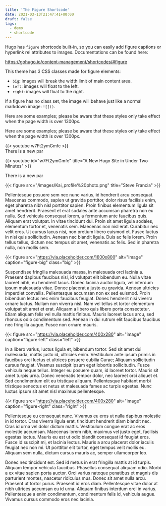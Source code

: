 ```yaml
---
title: 'The Figure Shortcode'
date: 2021-03-13T21:47:41+00:00
draft: false
tags: 
  - demo
  - shortcode
---
```


Hugo has `figure` shortcode built-in, so you can easily add figure captions or hyperlink rel attributes to images. Documentations can be found here:

https://gohugo.io/content-management/shortcodes/#figure

This theme has 3 CSS classes made for figure elements:

* `big`: images will break the width limit of main content area.
* `left`: images will float to the left.
* `right`: images will float to the right.

If a figure has no class set, the image will behave just like a normal markdown image: `![]()`.

Here are some examples; please be aware that these styles only take effect when the page width is over 1300px.

Here are some examples; please be aware that these styles only take effect when the page width is over 1300px.



{{< youtube w7Ft2ymGmfc >}}<br/>
There is a new par

{{< youtube id="w7Ft2ymGmfc" title="A New Hugo Site in Under Two Minutes" >}}

There is a new par

{{< figure src="/images/Kai_profile%20photo.png" title="Steve Francia" >}}


Pellentesque posuere sem nec nunc varius, id hendrerit arcu consequat. Maecenas commodo, sapien ut gravida porttitor, dolor risus facilisis enim, eget pharetra nibh nisl porttitor sapien. Proin finibus elementum ligula sit amet hendrerit. Praesent et erat sodales ante accumsan pharetra non eu nulla. Sed vehicula consequat lorem, a fermentum ante faucibus quis. Aliquam erat volutpat. In vitae tincidunt dui. Proin sit amet ligula sodales, elementum tortor et, venenatis sem. Maecenas non nisl erat. Curabitur nec velit eros. Ut cursus lacus nisi, non pretium libero euismod et. Fusce luctus in nisi quis sollicitudin. Aenean nec blandit ligula. Duis ac felis lorem. Proin tellus tellus, dictum nec tempus sit amet, venenatis ac felis. Sed in pharetra nulla, non mollis sem.

{{< figure src="https://via.placeholder.com/1600x800" alt="image" caption="figure-big" class="big" >}}

Suspendisse fringilla malesuada massa, in malesuada orci lacinia a. Praesent dapibus faucibus nisl, id volutpat elit bibendum eu. Nulla vitae laoreet nibh, eu hendrerit lacus. Donec lacinia auctor ligula, vel interdum ipsum malesuada vitae. Donec placerat a justo eu gravida. Aenean ultricies imperdiet convallis. Pellentesque accumsan non ex sed euismod. Proin bibendum lectus nec enim faucibus feugiat. Donec hendrerit nisi viverra ornare luctus. Nullam non viverra nisl. Nam vel tellus et tortor elementum volutpat sit amet et erat. Aliquam a libero quis libero porta consectetur. Etiam aliquam felis vel nulla mattis finibus. Mauris laoreet lacus arcu, sed rhoncus odio condimentum sed. Aenean in dui rutrum elit faucibus faucibus nec fringilla augue. Fusce non ornare mauris.

{{< figure src="https://via.placeholder.com/400x280" alt="image" caption="figure-left" class="left" >}}

In a libero varius, luctus ligula et, bibendum tortor. Sed sit amet dui malesuada, mattis justo id, ultricies enim. Vestibulum ante ipsum primis in faucibus orci luctus et ultrices posuere cubilia Curae; Aliquam sollicitudin cursus feugiat. Vivamus suscipit ipsum eget lobortis sollicitudin. Fusce vehicula neque tellus. Integer eu posuere quam, id laoreet tortor. Mauris sit amet turpis urna. Donec venenatis tempor dolor, nec laoreet orci aliquet et. Sed condimentum elit eu tristique aliquam. Pellentesque habitant morbi tristique senectus et netus et malesuada fames ac turpis egestas. Nunc luctus ipsum sit amet nisl maximus pellentesque.

{{< figure src="https://via.placeholder.com/400x280" alt="image" caption="figure-right" class="right" >}}

Pellentesque eu consequat nunc. Vivamus eu eros ut nulla dapibus molestie in id tortor. Cras viverra ligula erat, tincidunt hendrerit diam blandit nec. Cras id urna vel dolor dictum mattis. Vestibulum congue erat ac eros molestie accumsan. Maecenas lorem nibh, maximus vel justo eget, facilisis egestas lectus. Mauris eu est ut odio blandit consequat id feugiat eros. Fusce id suscipit mi, et lacinia lectus. Mauris a arcu placerat dolor iaculis feugiat nec non mi. Ut porttitor elit tortor, eget tempus velit mollis eu. Aliquam sem nulla, dictum cursus mauris ac, semper ullamcorper leo.

Donec nec tincidunt est. Sed id metus in erat fringilla mattis at id turpis. Aliquam tempor vehicula faucibus. Phasellus consequat aliquam odio. Morbi a ex vitae sapien porta auctor. Orci varius natoque penatibus et magnis dis parturient montes, nascetur ridiculus mus. Donec sit amet nulla arcu. Praesent ut tortor purus. Praesent id eros diam. Pellentesque vitae dolor at nibh ultrices accumsan eu id urna. Aliquam finibus interdum orci in varius. Pellentesque a enim condimentum, condimentum felis id, vehicula augue. Vivamus cursus commodo eros nec lacinia.
